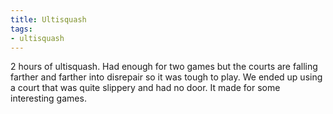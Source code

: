 ```yaml
---
title: Ultisquash
tags:
- ultisquash
---
```


2 hours of ultisquash. Had enough for two games but the courts are falling farther and farther into disrepair so it was tough to play. We ended up using a court that was quite slippery and had no door. It made for some interesting games.
